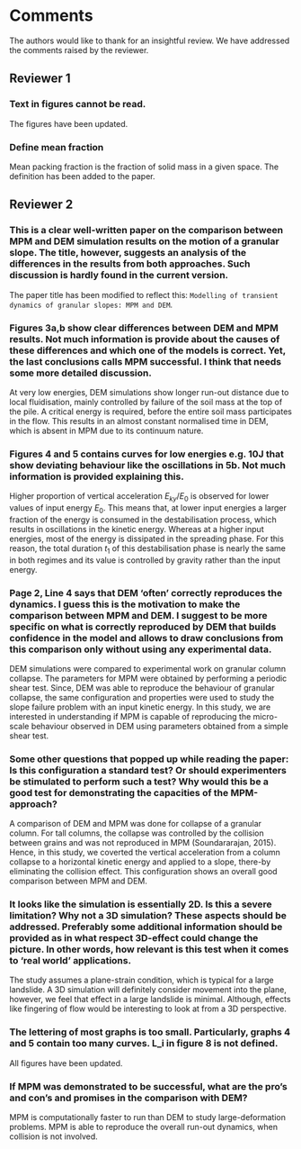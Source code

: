 # Comments

The authors would like to thank for an insightful review. We have addressed the comments raised by the reviewer. 

## Reviewer 1
### Text in figures cannot be read. 

The figures have been updated.

### Define mean fraction

Mean packing fraction is the fraction of solid mass in a given space. The definition has been added to the paper. 



## Reviewer 2

### This is a clear well-written paper on the comparison between MPM and DEM simulation results on the motion of a granular slope. The title, however, suggests an analysis of the differences in the results from both approaches. Such discussion is hardly found in the current version.

The paper title has been modified to reflect this: `Modelling of transient dynamics of granular slopes: MPM and DEM`.

### Figures 3a,b show clear differences between DEM and MPM results. Not much information is provide about the causes of these differences and which one of the models is correct. Yet, the last conclusions calls MPM successful. I think that needs some more detailed discussion.

At very low energies, DEM simulations show longer run-out distance due to local fluidisation, mainly controlled by failure of the soil mass at the top of the pile. A critical energy is required, before the entire soil mass participates in the flow. This results in an almost constant normalised time in DEM, which is absent in MPM due to its continuum nature.


### Figures 4 and 5 contains curves for low energies e.g. 10J that show deviating behaviour like the oscillations in 5b. Not much information is provided explaining this.

Higher proportion of vertical acceleration $E_{ky}/E_0$ is observed for lower values of input energy $E_0$. This means that, at lower input energies a larger fraction of the energy is consumed in the destabilisation process, which results in oscillations in the kinetic energy. Whereas at a higher input energies, most of the energy is dissipated in the spreading phase. For this reason, the total duration $t_1$ of this destabilisation phase is nearly the same in both regimes and its value is controlled by gravity rather than the input energy. 

### Page 2, Line 4 says that DEM ‘often’ correctly reproduces the dynamics. I guess this is the motivation to make the comparison between MPM and DEM. I suggest to be more specific on what is correctly reproduced by DEM that builds confidence in the model and allows to draw conclusions from this comparison only without using any experimental data.

DEM simulations were compared to experimental work on granular column collapse. The parameters for MPM were obtained by performing a periodic shear test. Since, DEM was able to reproduce the behaviour of granular collapse, the same configuration and properties were used to study the slope failure problem with an input kinetic energy. In this study, we are interested in understanding if MPM is capable of reproducing the micro-scale behaviour observed in DEM using parameters obtained from a simple shear test.

### Some other questions that popped up while reading the paper: Is this configuration a standard test? Or should experimenters be stimulated to perform such a test? Why would this be a good test for demonstrating the capacities of the MPM-approach?

A comparison of DEM and MPM was done for collapse of a granular column. For tall columns, the collapse was controlled by the collision between grains and was not reproduced in MPM (Soundararajan, 2015). Hence, in this study, we coverted the vertical acceleration from a column collapse to a horizontal kinetic energy and applied to a slope, there-by eliminating the collision effect. This configuration shows an overall good comparison between MPM and DEM.

### It looks like the simulation is essentially 2D. Is this a severe limitation? Why not a 3D simulation? These aspects should be addressed. Preferably some additional information should be provided as in what respect 3D-effect could change the picture. In other words, how relevant is this test when it comes to ‘real world’ applications.

The study assumes a plane-strain condition, which is typical for a large landslide. A 3D simulation will definitely consider movement into the plane, however, we feel that effect in a large landslide is minimal. Although, effects like fingering of flow would be interesting to look at from a 3D perspective.

### The lettering of most graphs is too small. Particularly, graphs 4 and 5 contain too many curves. L_i in figure 8 is not defined.

All figures have been updated.

### If MPM was demonstrated to be successful, what are the pro’s and con’s and promises in the comparison with DEM?

MPM is computationally faster to run than DEM to study large-deformation problems. MPM is able to reproduce the overall run-out dynamics, when collision is not involved. 
